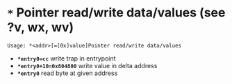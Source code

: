 <!-- TITLE: * Pointer -->

#  **`*`** Pointer read/write data/values (see ?v, wx, wv)


```text
Usage: *<addr>[=[0x]value]Pointer read/write data/values
```

- **`*entry0=cc`** write trap in entrypoint
- **`*entry0+10=0x804800`** write value in delta address
- **`*entry0`** read byte at given address

<p hidden>*entry</p>